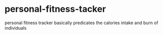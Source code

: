 # personal-fitness-tacker
personal fitness tracker basically predicates the calories intake and burn of individuals
